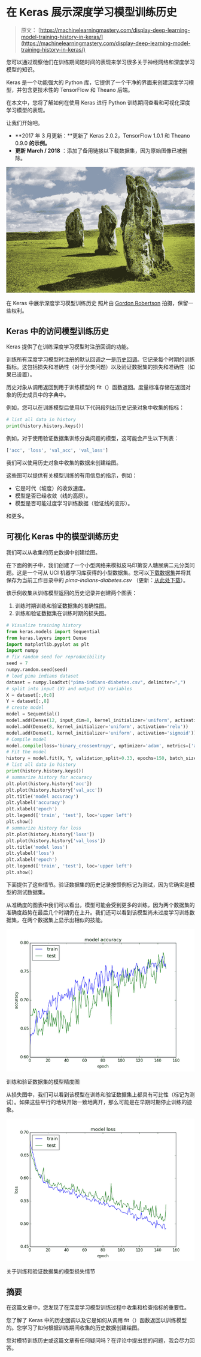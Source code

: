 # 在 Keras 展示深度学习模型训练历史

> 原文： [https://machinelearningmastery.com/display-deep-learning-model-training-history-in-keras/](https://machinelearningmastery.com/display-deep-learning-model-training-history-in-keras/)

您可以通过观察他们在训练期间随时间的表现来学习很多关于神经网络和深度学习模型的知识。

Keras 是一个功能强大的 Python 库，它提供了一个干净的界面来创建深度学习模型，并包含更技术性的 TensorFlow 和 Theano 后端。

在本文中，您将了解如何在使用 Keras 进行 Python 训练期间查看和可视化深度学习模型的表现。

让我们开始吧。

*   **2017 年 3 月更新：**更新了 Keras 2.0.2，TensorFlow 1.0.1 和 Theano 0.9.0 **的示例。**
*   **更新 March / 2018** ：添加了备用链接以下载数据集，因为原始图像已被删除。

![Display Deep Learning Model Training History in Keras](img/8f6199089c1bc957ea5e0a9d478c098a.png)

在 Keras 中展示深度学习模型训练历史
照片由 [Gordon Robertson](https://www.flickr.com/photos/gordon_robertson/5620659988/) 拍摄，保留一些权利。

## Keras 中的访问模型训练历史

Keras 提供了在训练深度学习模型时注册回调的功能。

训练所有深度学习模型时注册的默认回调之一是[历史回调](http://keras.io/callbacks/)。它记录每个时期的训练指标。这包括损失和准确性（对于分类问题）以及验证数据集的损失和准确性（如果已设置）。

历史对象从调用返回到用于训练模型的 fit（）函数返回。度量标准存储在返回对象的历史成员中的字典中。

例如，您可以在训练模型后使用以下代码段列出历史记录对象中收集的指标：

```py
# list all data in history
print(history.history.keys())
```

例如，对于使用验证数据集训练分类问题的模型，这可能会产生以下列表：

```py
['acc', 'loss', 'val_acc', 'val_loss']
```

我们可以使用历史对象中收集的数据来创建绘图。

这些图可以提供有关模型训练的有用信息的指示，例如：

*   它是时代（坡度）的收敛速度。
*   模型是否已经收敛（线的高原）。
*   模型是否可能过度学习训练数据（验证线的变形）。

和更多。

## 可视化 Keras 中的模型训练历史

我们可以从收集的历史数据中创建绘图。

在下面的例子中，我们创建了一个小型网络来模拟皮马印第安人糖尿病二元分类问题。这是一个可从 UCI 机器学习库获得的小型数据集。您可以[下载数据集](http://archive.ics.uci.edu/ml/machine-learning-databases/pima-indians-diabetes/pima-indians-diabetes.data)并将其保存为当前工作目录中的 _pima-indians-diabetes.csv_ （更新：[从此处下载](https://raw.githubusercontent.com/jbrownlee/Datasets/master/pima-indians-diabetes.data.csv)）。

该示例收集从训练模型返回的历史记录并创建两个图表：

1.  训练时期训练和验证数据集的准确性图。
2.  训练和验证数据集在训练时期的损失图。

```py
# Visualize training history
from keras.models import Sequential
from keras.layers import Dense
import matplotlib.pyplot as plt
import numpy
# fix random seed for reproducibility
seed = 7
numpy.random.seed(seed)
# load pima indians dataset
dataset = numpy.loadtxt("pima-indians-diabetes.csv", delimiter=",")
# split into input (X) and output (Y) variables
X = dataset[:,0:8]
Y = dataset[:,8]
# create model
model = Sequential()
model.add(Dense(12, input_dim=8, kernel_initializer='uniform', activation='relu'))
model.add(Dense(8, kernel_initializer='uniform', activation='relu'))
model.add(Dense(1, kernel_initializer='uniform', activation='sigmoid'))
# Compile model
model.compile(loss='binary_crossentropy', optimizer='adam', metrics=['accuracy'])
# Fit the model
history = model.fit(X, Y, validation_split=0.33, epochs=150, batch_size=10, verbose=0)
# list all data in history
print(history.history.keys())
# summarize history for accuracy
plt.plot(history.history['acc'])
plt.plot(history.history['val_acc'])
plt.title('model accuracy')
plt.ylabel('accuracy')
plt.xlabel('epoch')
plt.legend(['train', 'test'], loc='upper left')
plt.show()
# summarize history for loss
plt.plot(history.history['loss'])
plt.plot(history.history['val_loss'])
plt.title('model loss')
plt.ylabel('loss')
plt.xlabel('epoch')
plt.legend(['train', 'test'], loc='upper left')
plt.show()
```

下面提供了这些情节。验证数据集的历史记录按惯例标记为测试，因为它确实是模型的测试数据集。

从准确度的图表中我们可以看出，模型可能会受到更多的训练，因为两个数据集的准确度趋势在最后几个时期仍在上升。我们还可以看到该模型尚未过度学习训练数据集，在两个数据集上显示出相似的技能。

![Plot of Model Accuracy on Train and Validation Datasets](img/aa735153796f8cda098d2fe7fb675e75.png)

训练和验证数据集的模型精度图

从损失图中，我们可以看到该模型在训练和验证数据集上都具有可比性（标记为测试）。如果这些平行的地块开始一致地离开，那么可能是在早期时期停止训练的迹象。

![Plot of Model Loss on Training and Validation Datasets](img/429db1e26cf59719f9b941d5e8a7b919.png)

关于训练和验证数据集的模型损失情节

## 摘要

在这篇文章中，您发现了在深度学习模型训练过程中收集和检查指标的重要性。

您了解了 Keras 中的历史回调以及它是如何从调用 fit（）函数返回以训练模型的。您学习了如何根据训练期间收集的历史数据创建绘图。

您对模特训练历史或这篇文章有任何疑问吗？在评论中提出您的问题，我会尽力回答。